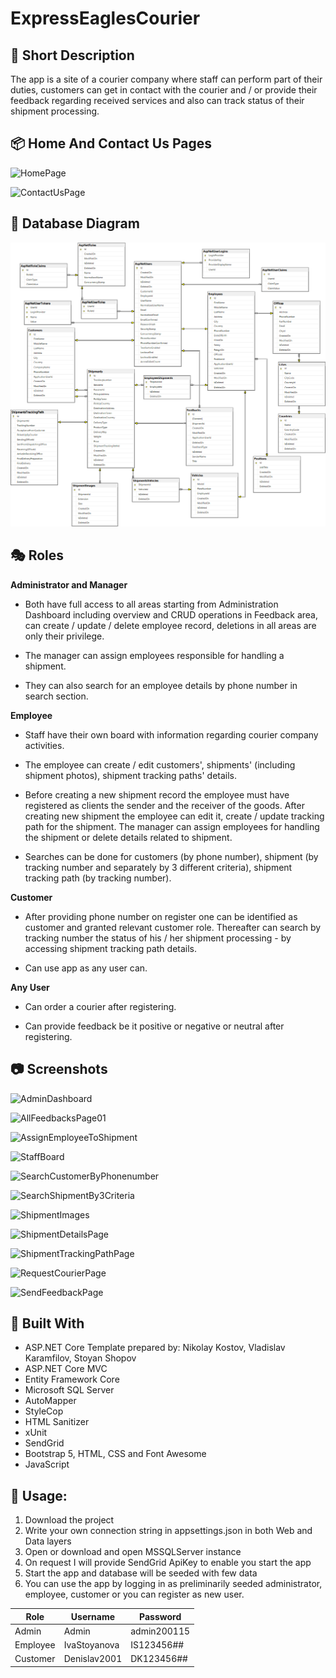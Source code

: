 # ExpressEaglesCourier

## :speech_balloon: Short Description

The app is a site of a courier company where staff can perform part of their duties, customers can get in contact with the courier and / or provide their feedback regarding received services and also can track status of their shipment processing.

## :package: **Home And Contact Us Pages**

![HomePage](https://user-images.githubusercontent.com/96121572/221383436-84e48c8a-787a-4bd2-959b-9d585a121110.png)

![ContactUsPage](https://user-images.githubusercontent.com/96121572/221383461-9ca1babf-0dea-469f-b415-887123e2913c.png)


## :floppy_disk: **Database Diagram**

![Diagram](Database-Diagram.png)

## :performing_arts: **Roles**

**Administrator and Manager**

- Both have full access to all areas starting from Administration Dashboard including overview and CRUD operations in Feedback area, can create / update / delete employee record, deletions in all areas are only their privilege. 

- The manager can assign employees responsible for handling a shipment. 

- They can also search for an employee details by phone number in search section.

**Employee**

- Staff have their own board with information regarding courier company activities.

- The employee can create / edit customers', shipments' (including shipment photos), shipment tracking paths' details. 

- Before creating a new shipment record the employee must have registered as clients the sender and the receiver of the goods. After creating new shipment the employee can edit it, create / update tracking path for the shipment. The manager can assign employees for handling the shipment or delete details related to shipment.

- Searches can be done for customers (by phone number), shipment (by tracking number and separately by 3 different criteria), shipment tracking path (by tracking number).

**Customer**

- After providing phone number on register one can be identified as customer and granted relevant customer role. Thereafter can search by tracking number the status of his / her shipment processing - by accessing shipment tracking path details.

- Can use app as any user can.

**Any User**

- Can order a courier after registering.

- Can provide feedback be it positive or negative or neutral after registering.

## :camera: Screenshots

![AdminDashboard](https://user-images.githubusercontent.com/96121572/221406149-b7bdd044-bb5a-4a9b-a259-3be6c70e26a1.png)

![AllFeedbacksPage01](https://user-images.githubusercontent.com/96121572/221407742-f8aec9ab-1c5e-4a52-b24a-0a8065c33c3a.png)

![AssignEmployeeToShipment](https://user-images.githubusercontent.com/96121572/221406963-d2333e52-43bf-471e-94b5-a7f56a282b17.png)

![StaffBoard](https://user-images.githubusercontent.com/96121572/221406154-8872b980-6091-4af9-a765-25a13ac79404.png)

![SearchCustomerByPhonenumber](https://user-images.githubusercontent.com/96121572/221406165-a5038472-f3d6-4694-b256-3a0b372999a9.png)

![SearchShipmentBy3Criteria](https://user-images.githubusercontent.com/96121572/221406158-0b4977db-0d3c-4e6d-b5a7-fc536cf319da.png)

![ShipmentImages](https://user-images.githubusercontent.com/96121572/221406182-c8406302-a0ed-49d0-b810-bd6e11529547.png)

![ShipmentDetailsPage](https://user-images.githubusercontent.com/96121572/221406184-8a8798b8-7467-413d-be69-57ee1b2edddd.png)

![ShipmentTrackingPathPage](https://user-images.githubusercontent.com/96121572/221406908-0c9ed203-6c0e-4e34-991c-c4e6bf4b19fc.png)

![RequestCourierPage](https://user-images.githubusercontent.com/96121572/221406172-7a18b7a7-6627-4e07-9161-0e5753edcf66.png)

![SendFeedbackPage](https://user-images.githubusercontent.com/96121572/221406194-6f45b0b3-4b7a-4186-809d-ee16a7a94b2b.png)

## :notebook_with_decorative_cover: Built With

- ASP.NET Core Template prepared by: Nikolay Kostov, Vladislav Kаramfilov, Stoyan Shopov
- ASP.NET Core MVC
- Entity Framework Core
- Microsoft SQL Server
- AutoMapper
- StyleCop
- HTML Sanitizer
- xUnit
- SendGrid
- Bootstrap 5, HTML, CSS and Font Awesome
- JavaScript

## :open_file_folder: Usage: 

1. Download the project
2. Write your own connection string in appsettings.json in both Web and Data layers
3. Open or download and open MSSQLServer instance
4. On request I will provide SendGrid ApiKey to enable you start the app
5. Start the app and database will be seeded with few data
6. You can use the app by logging in as preliminarily seeded administrator, employee, customer or you can register as new user.

 
| Role  | Username |Password  | 
| ------------- | ------------- | ------------- | 
| Admin   | Admin  |admin200115 | 
| Employee  | IvaStoyanova  |IS123456## | 
| Customer  | Denislav2001  |DK123456## | 


















[def]: HomePage.png